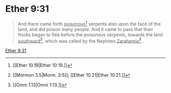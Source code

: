 # Ether 9:31

> And there came forth <u>poisonous</u>[^a] serpents also upon the face of the land, and did poison many people. And it came to pass that their flocks began to flee before the poisonous serpents, towards the land <u>southward</u>[^b], which was called by the Nephites <u>Zarahemla</u>[^c] .

[Ether 9:31](https://www.churchofjesuschrist.org/study/scriptures/bofm/ether/9?lang=eng&id=p31#p31)


[^a]: [[Ether 10.19|Ether 10:19.]]
[^b]: [[Mormon 3.5|Morm. 3:5]]; [[Ether 10.21|Ether 10:21.]]
[^c]: [[Omni 1.13|Omni 1:13.]]
